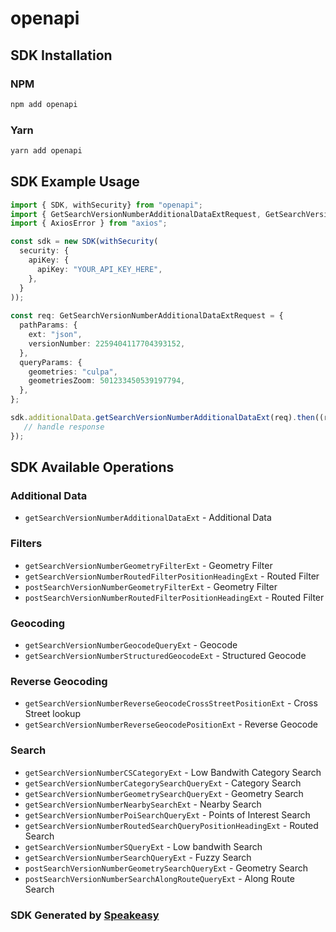 # openapi

<!-- Start SDK Installation -->
## SDK Installation

### NPM

```bash
npm add openapi
```

### Yarn

```bash
yarn add openapi
```
<!-- End SDK Installation -->

## SDK Example Usage
<!-- Start SDK Example Usage -->
```typescript
import { SDK, withSecurity} from "openapi";
import { GetSearchVersionNumberAdditionalDataExtRequest, GetSearchVersionNumberAdditionalDataExtResponse } from "openapi/src/sdk/models/operations";
import { AxiosError } from "axios";

const sdk = new SDK(withSecurity(
  security: {
    apiKey: {
      apiKey: "YOUR_API_KEY_HERE",
    },
  }
));
    
const req: GetSearchVersionNumberAdditionalDataExtRequest = {
  pathParams: {
    ext: "json",
    versionNumber: 2259404117704393152,
  },
  queryParams: {
    geometries: "culpa",
    geometriesZoom: 501233450539197794,
  },
};

sdk.additionalData.getSearchVersionNumberAdditionalDataExt(req).then((res: GetSearchVersionNumberAdditionalDataExtResponse | AxiosError) => {
   // handle response
});
```
<!-- End SDK Example Usage -->

<!-- Start SDK Available Operations -->
## SDK Available Operations

### Additional Data

* `getSearchVersionNumberAdditionalDataExt` - Additional Data

### Filters

* `getSearchVersionNumberGeometryFilterExt` - Geometry Filter
* `getSearchVersionNumberRoutedFilterPositionHeadingExt` - Routed Filter
* `postSearchVersionNumberGeometryFilterExt` - Geometry Filter
* `postSearchVersionNumberRoutedFilterPositionHeadingExt` - Routed Filter

### Geocoding

* `getSearchVersionNumberGeocodeQueryExt` - Geocode
* `getSearchVersionNumberStructuredGeocodeExt` - Structured Geocode

### Reverse Geocoding

* `getSearchVersionNumberReverseGeocodeCrossStreetPositionExt` - Cross Street lookup
* `getSearchVersionNumberReverseGeocodePositionExt` - Reverse Geocode

### Search

* `getSearchVersionNumberCSCategoryExt` - Low Bandwith Category Search
* `getSearchVersionNumberCategorySearchQueryExt` - Category Search
* `getSearchVersionNumberGeometrySearchQueryExt` - Geometry Search
* `getSearchVersionNumberNearbySearchExt` - Nearby Search
* `getSearchVersionNumberPoiSearchQueryExt` - Points of Interest Search
* `getSearchVersionNumberRoutedSearchQueryPositionHeadingExt` - Routed Search
* `getSearchVersionNumberSQueryExt` - Low bandwith Search
* `getSearchVersionNumberSearchQueryExt` - Fuzzy Search
* `postSearchVersionNumberGeometrySearchQueryExt` - Geometry Search
* `postSearchVersionNumberSearchAlongRouteQueryExt` - Along Route Search

<!-- End SDK Available Operations -->

### SDK Generated by [Speakeasy](https://docs.speakeasyapi.dev/docs/using-speakeasy/client-sdks)

